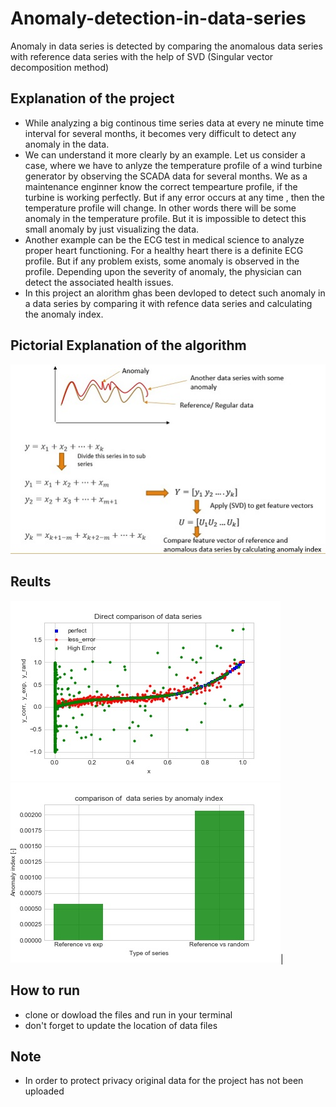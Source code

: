 # Anomaly-detection-in-data-series
Anomaly in data series is detected by comparing the anomalous data series with reference data series with the help of SVD (Singular vector decomposition method)
## Explanation of the project
* While analyzing a big continous time series data at every ne minute time interval for several months, it becomes very difficult to detect any anomaly in the data.
* We can understand it more clearly by an example. Let us consider a case, where we have to anlyze the temperature profile of a wind turbine generator by observing the SCADA data for several months. We as a maintenance enginner know the correct tempearture profile, if the turbine is working perfectly. But if any error occurs at any time , then the temperature profile will change. In other words there will be some anomaly in the temperature profile. But it is impossible to detect this small anomaly by just visualizing the data.
* Another example can be the ECG test in medical science to analyze proper heart functioning. For a healthy heart there is a definite ECG profile. But if any problem exists, some anomaly is observed in the profile. Depending upon the severity of anomaly, the physician can detect the  associated health issues.
* In this project an alorithm ghas been devloped to detect such anomaly in a data series by comparing it with refence data series and calculating the anomaly index.
## Pictorial Explanation of the algorithm
![](Description%20of%20algorithm_updated.jpg)
## Reults
 ![](Direct%20comparison%20of%20data%20series.jpeg) ![](Anomaly%20index_final.jpeg)|
## How to run
* clone or dowload the files  and run in your terminal
* don't forget to update the location of data files
## Note
* In order to protect privacy original data for the project has not been uploaded
